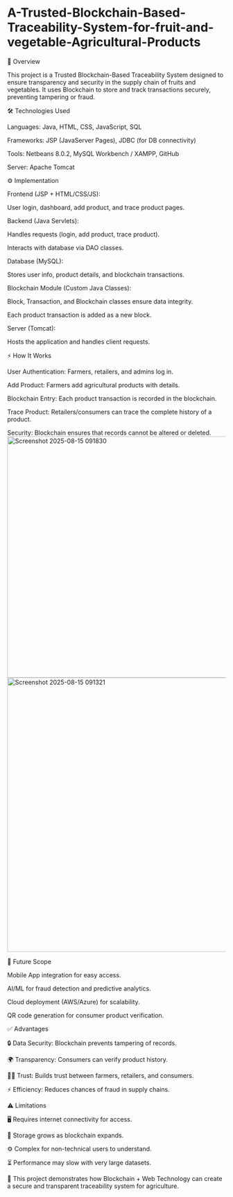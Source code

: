 # A-Trusted-Blockchain-Based-Traceability-System-for-fruit-and-vegetable-Agricultural-Products
📌 Overview

This project is a Trusted Blockchain-Based Traceability System designed to ensure transparency and security in the supply chain of fruits and vegetables.
It uses Blockchain to store and track transactions securely, preventing tampering or fraud.

🛠️ Technologies Used

Languages: Java, HTML, CSS, JavaScript, SQL

Frameworks: JSP (JavaServer Pages), JDBC (for DB connectivity)

Tools: Netbeans 8.0.2, MySQL Workbench / XAMPP, GitHub

Server: Apache Tomcat

⚙️ Implementation

Frontend (JSP + HTML/CSS/JS):

User login, dashboard, add product, and trace product pages.

Backend (Java Servlets):

Handles requests (login, add product, trace product).

Interacts with database via DAO classes.

Database (MySQL):

Stores user info, product details, and blockchain transactions.

Blockchain Module (Custom Java Classes):

Block, Transaction, and Blockchain classes ensure data integrity.

Each product transaction is added as a new block.

Server (Tomcat):

Hosts the application and handles client requests.

⚡ How It Works

User Authentication: Farmers, retailers, and admins log in.

Add Product: Farmers add agricultural products with details.

Blockchain Entry: Each product transaction is recorded in the blockchain.

Trace Product: Retailers/consumers can trace the complete history of a product.

Security: Blockchain ensures that records cannot be altered or deleted.
<img width="1084" height="557" alt="Screenshot 2025-08-15 091830" src="https://github.com/user-attachments/assets/c16c7ffd-66ff-4e1e-b2ea-75817c6a4cf0" />
<img width="1197" height="633" alt="Screenshot 2025-08-15 091321" src="https://github.com/user-attachments/assets/42f1a2fc-c81f-4672-bb7a-062120405593" />



🚀 Future Scope

Mobile App integration for easy access.

AI/ML for fraud detection and predictive analytics.

Cloud deployment (AWS/Azure) for scalability.

QR code generation for consumer product verification.

✅ Advantages

🔒 Data Security: Blockchain prevents tampering of records.

🌍 Transparency: Consumers can verify product history.

👨‍🌾 Trust: Builds trust between farmers, retailers, and consumers.

⚡ Efficiency: Reduces chances of fraud in supply chains.

⚠️ Limitations

🖥️ Requires internet connectivity for access.

💾 Storage grows as blockchain expands.

⚙️ Complex for non-technical users to understand.

⏳ Performance may slow with very large datasets.

📌 This project demonstrates how Blockchain + Web Technology can create a secure and transparent traceability system for agriculture.
